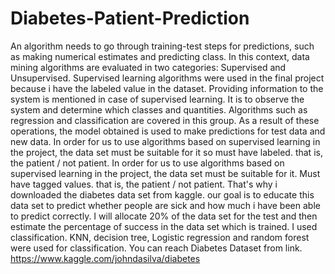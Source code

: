 # Diabetes-Patient-Prediction
An algorithm needs to go through training-test steps for predictions, such as making numerical estimates and predicting class. In this context, data mining algorithms are evaluated in two categories: Supervised and Unsupervised. Supervised learning algorithms were used in the final project because i have the labeled value in the dataset. Providing information to the system is mentioned in case of supervised learning. It is to observe the system and determine which classes and quantities. Algorithms such as regression and classification are covered in this group. As a result of these operations, the model obtained is used to make predictions for test data and new data. In order for us to use algorithms based on supervised learning in the project, the data set must be suitable for it so must have labeled. that is, the patient / not patient. In order for us to use algorithms based on supervised learning in the project, the data set must be suitable for it. Must have tagged values. that is, the patient / not patient. That's why i downloaded the diabetes data set from kaggle. our goal is to educate this data set to predict whether people are sick and how much i have been able to predict correctly. I will allocate 20% of the data set for the test and then estimate the percentage of success in the data set which is trained. I used classification. KNN, decision tree, Logistic regression and random forest were used for classification. You can reach Diabetes Dataset from link. https://www.kaggle.com/johndasilva/diabetes
